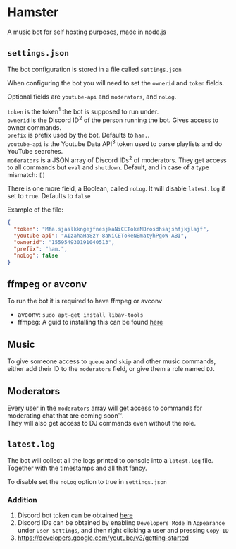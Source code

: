 # Hamster
A music bot for self hosting purposes, made in node.js
## `settings.json`
The bot configuration is stored in a file called `settings.json`

When configuring the bot you will need to set the `ownerid` and `token` fields.

Optional fields are `youtube-api` and `moderators`, and `noLog`.

`token` is the token<sup>1</sup> the bot is supposed to run under.  
`ownerid` is the Discord ID<sup>2</sup> of the person running the bot. Gives access to owner commands.  
`prefix` is prefix used by the bot. Defaults to `ham.`.  
`youtube-api` is the Youtube Data API<sup>3</sup> token used to parse playlists and do YouTube searches.  
`moderators` is a JSON array of Discord IDs<sup>2</sup> of moderators. They get access to all commands but `eval` and `shutdown`. 
Default, and in case of a type mismatch: `[]`

There is one more field, a Boolean, called `noLog`. It will disable `latest.log` if set to `true`. Defaults to `false`

Example of the file:
```json
{
  "token": "Mfa.sjaslkkngejfnesjkaNiCETokeNBrosdhsajshfjkjlajf",
  "youtube-api": "AIzahaHa8zY-8aNiCETokeNBmatyhPgoW-ABI",
  "ownerid": "155954930191040513",
  "prefix": "ham.",
  "noLog": false
}
```
## ffmpeg or avconv
To run the bot it is required to have ffmpeg or avconv
- avconv: `sudo apt-get install libav-tools`
- ffmpeg: A guid to installing this can be found [here](https://github.com/adaptlearning/adapt_authoring/wiki/Installing-FFmpeg)

## Music
To give someone access to `queue` and `skip` and other music commands, either add their ID to the `moderators` field, or give them a role named `DJ`.

## Moderators
Every user in the `moderators` array will get access to commands for moderating chat<strike> that are coming soon™</strike>.  
They will also get access to DJ commands even without the role.

## `latest.log`
The bot will collect all the logs printed to console into a `latest.log` file. 
Together with the timestamps and all that fancy.

To disable set the `noLog` option to true in `settings.json`

### Addition
1. Discord bot token can be obtained [here](HTTPS://discordapp.com/developers/docs/intro)
2. Discord IDs can be obtained by enabling `Developers Mode` in `Appearance` under `User Settings`,
 and then right clicking a user and pressing `Copy ID`
3. https://developers.google.com/youtube/v3/getting-started

